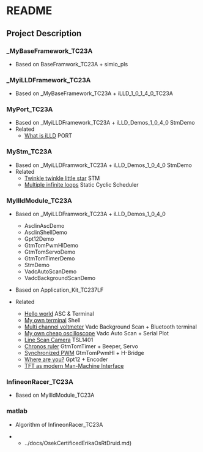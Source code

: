 # README

## Project Description

### _MyBaseFramework_TC23A

* Based on BaseFramwork_TC23A + simio_pls 

### _MyiLLDFramework_TC23A

* Based on \_MyBaseFramework_TC23A + iLLD_1_0_1_4_0_TC23A

### MyPort_TC23A

* Based on \_MyiLLDFramework_TC23A + iLLD_Demos_1_0_4_0 StmDemo
* Related
	* [What is iLLD](../docs/WhatIsIlld.md) PORT

### MyStm_TC23A

* Based on \_MyiLLDFramwork_TC23A + iLLD_Demos_1_0_4_0 StmDemo
* Related
    * [Twinkle twinkle little star](../docs/TwinkleTwinkleLittleStar.md)  STM 
    * [Multiple infinite loops](../docs/MultipleInfiniteLoops.md) Static Cyclic Scheduler
### MyIlldModule_TC23A

* Based on \_MyiLLDFramwork_TC23A + iLLD_Demos_1_0_4_0
  * AsclinAscDemo
  * AsclinShellDemo
  * Gpt12Demo
  * GtmTomPwmHlDemo
  * GtmTomServoDemo
  * GtmTomTimerDemo
  * StmDemo
  * VadcAutoScanDemo
  * VadcBackgroundScanDemo
* Based on Application_Kit_TC237LF

* Related
    * [Hello world](../docs/HelloWorld.md)  ASC & Terminal
    * [My own terminal](../docs/MyOwnTerminal.md) Shell
    * [Multi channel voltmeter](../docs/MultiChannelVoltmeter.md)  Vadc Background Scan + Bluetooth terminal
    * [My own cheap oscilloscope](../docs/MyOwnCheapOscilloscope.md)  Vadc Auto Scan + Serial Plot
    * [Line Scan Camera](../docs/LineScanCamera.md) TSL1401
    * [Chronos ruler](../docs/ChronosRuler.md) GtmTomTimer + Beeper, Servo
    * [Synchronized PWM](../docs/SynchronizedPwm.md) GtmTomPwmHl + H-Bridge
    * [Where are you?](../docs/WhereAreYou.md) Gpt12 + Encoder
    * [TFT as modern Man-Machine Interface](../docs/TftAsModernMmi.md) 

### InfineonRacer_TC23A

* Based on MyIlldModule_TC23A

### matlab

* Algorithm of InfineonRacer_TC23A

* * ../docs/OsekCertificedErikaOsRtDruid.md)
